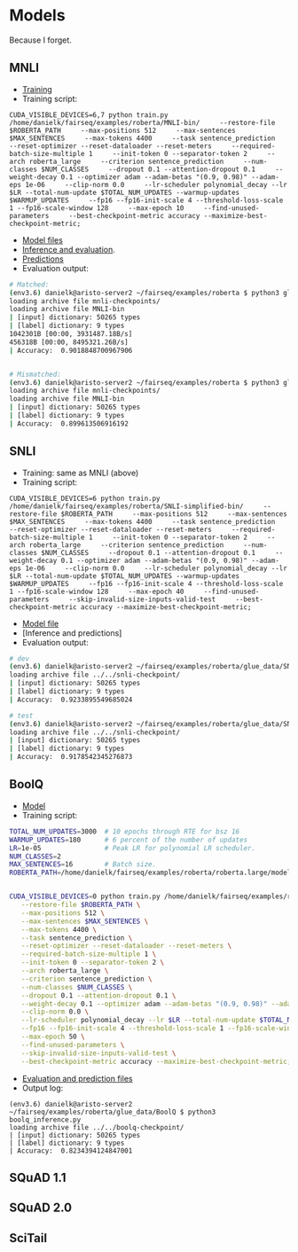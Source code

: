 # Models
Because I forget.

## MNLI 
 - [Training](https://github.com/danyaljj/fairseq/blob/master/examples/roberta/README.glue.md) 
 - Training script: 
 ```
 CUDA_VISIBLE_DEVICES=6,7 python train.py /home/danielk/fairseq/examples/roberta/MNLI-bin/     --restore-file $ROBERTA_PATH     --max-positions 512     --max-sentences $MAX_SENTENCES     --max-tokens 4400     --task sentence_prediction     --reset-optimizer --reset-dataloader --reset-meters     --required-batch-size-multiple 1     --init-token 0 --separator-token 2     --arch roberta_large     --criterion sentence_prediction     --num-classes $NUM_CLASSES     --dropout 0.1 --attention-dropout 0.1     --weight-decay 0.1 --optimizer adam --adam-betas "(0.9, 0.98)" --adam-eps 1e-06     --clip-norm 0.0     --lr-scheduler polynomial_decay --lr $LR --total-num-update $TOTAL_NUM_UPDATES --warmup-updates $WARMUP_UPDATES     --fp16 --fp16-init-scale 4 --threshold-loss-scale 1 --fp16-scale-window 128     --max-epoch 10     --find-unused-parameters     --best-checkpoint-metric accuracy --maximize-best-checkpoint-metric;
 ```
 - [Model files](https://drive.google.com/drive/folders/1ysmtlOJo7qGypLRqyJeHe_CoG6mgsAhl?usp=sharing)
 - [Inference and evaluation](https://github.com/danyaljj/fairseq/blob/master/examples/roberta/glue_inference.py).  
 - [Predictions](https://github.com/danyaljj/fairseq/tree/master/examples/roberta/glue_data/MNLI/predictions)
 - Evaluation output:  
 ```bash
# Matched: 
(env3.6) danielk@aristo-server2 ~/fairseq/examples/roberta $ python3 glue_inference.py
loading archive file mnli-checkpoints/
loading archive file MNLI-bin
| [input] dictionary: 50265 types
| [label] dictionary: 9 types
1042301B [00:00, 3931487.18B/s]
456318B [00:00, 8495321.26B/s]
| Accuracy:  0.9018848700967906


# Mismatched: 
(env3.6) danielk@aristo-server2 ~/fairseq/examples/roberta $ python3 glue_inference.py
loading archive file mnli-checkpoints/
loading archive file MNLI-bin
| [input] dictionary: 50265 types
| [label] dictionary: 9 types
| Accuracy:  0.899613506916192

 ```
 

## SNLI 
 - Training: same as MNLI (above)
 - Training script: 
 ```
 CUDA_VISIBLE_DEVICES=6 python train.py /home/danielk/fairseq/examples/roberta/SNLI-simplified-bin/     --restore-file $ROBERTA_PATH     --max-positions 512     --max-sentences $MAX_SENTENCES     --max-tokens 4400     --task sentence_prediction     --reset-optimizer --reset-dataloader --reset-meters     --required-batch-size-multiple 1     --init-token 0 --separator-token 2     --arch roberta_large     --criterion sentence_prediction     --num-classes $NUM_CLASSES     --dropout 0.1 --attention-dropout 0.1     --weight-decay 0.1 --optimizer adam --adam-betas "(0.9, 0.98)" --adam-eps 1e-06     --clip-norm 0.0     --lr-scheduler polynomial_decay --lr $LR --total-num-update $TOTAL_NUM_UPDATES --warmup-updates $WARMUP_UPDATES     --fp16 --fp16-init-scale 4 --threshold-loss-scale 1 --fp16-scale-window 128     --max-epoch 40     --find-unused-parameters     --skip-invalid-size-inputs-valid-test     --best-checkpoint-metric accuracy --maximize-best-checkpoint-metric;
 ```
 
 - [Model file](https://drive.google.com/drive/folders/1uv8IpJ_QEp-hUAThWUZ7gDBC1nGN5-p7?usp=sharing) 
 - [Inference and predictions]
 - Evaluation output: 

```bash
# dev 
(env3.6) danielk@aristo-server2 ~/fairseq/examples/roberta/glue_data/SNLI-simplified $ python3 snli_inference.py
loading archive file ../../snli-checkpoint/
| [input] dictionary: 50265 types
| [label] dictionary: 9 types
| Accuracy:  0.9233895549685024

# test 
(env3.6) danielk@aristo-server2 ~/fairseq/examples/roberta/glue_data/SNLI-simplified $ python3 snli_inference.py 
loading archive file ../../snli-checkpoint/
| [input] dictionary: 50265 types
| [label] dictionary: 9 types
| Accuracy:  0.9178542345276873
```

## BoolQ 
 - [Model](https://drive.google.com/drive/folders/1s7F__A3x5i29nJUyqxFKyyUsapugHpR_?usp=sharing) 
 - Training script: 
 ```bash 
 TOTAL_NUM_UPDATES=3000  # 10 epochs through RTE for bsz 16
WARMUP_UPDATES=180      # 6 percent of the number of updates
LR=1e-05                # Peak LR for polynomial LR scheduler.
NUM_CLASSES=2
MAX_SENTENCES=16        # Batch size.
ROBERTA_PATH=/home/danielk/fairseq/examples/roberta/roberta.large/model.pt


CUDA_VISIBLE_DEVICES=0 python train.py /home/danielk/fairseq/examples/roberta/BoolQ-bin/ \
    --restore-file $ROBERTA_PATH \
    --max-positions 512 \
    --max-sentences $MAX_SENTENCES \
    --max-tokens 4400 \
    --task sentence_prediction \
    --reset-optimizer --reset-dataloader --reset-meters \
    --required-batch-size-multiple 1 \
    --init-token 0 --separator-token 2 \
    --arch roberta_large \
    --criterion sentence_prediction \
    --num-classes $NUM_CLASSES \
    --dropout 0.1 --attention-dropout 0.1 \
    --weight-decay 0.1 --optimizer adam --adam-betas "(0.9, 0.98)" --adam-eps 1e-06 \
    --clip-norm 0.0 \
    --lr-scheduler polynomial_decay --lr $LR --total-num-update $TOTAL_NUM_UPDATES --warmup-updates $WARMUP_UPDATES \
    --fp16 --fp16-init-scale 4 --threshold-loss-scale 1 --fp16-scale-window 128 \
    --max-epoch 50 \
    --find-unused-parameters \
    --skip-invalid-size-inputs-valid-test \
    --best-checkpoint-metric accuracy --maximize-best-checkpoint-metric;
 ```
 - [Evaluation and prediction files](https://github.com/danyaljj/fairseq/tree/master/examples/roberta/glue_data/BoolQ/predictions) 
 - Output log: 
```
(env3.6) danielk@aristo-server2 ~/fairseq/examples/roberta/glue_data/BoolQ $ python3 boolq_inference.py
loading archive file ../../boolq-checkpoint/
| [input] dictionary: 50265 types
| [label] dictionary: 9 types
| Accuracy:  0.8234394124847001
```

## SQuAD 1.1 

## SQuAD 2.0 

## SciTail 

## 
